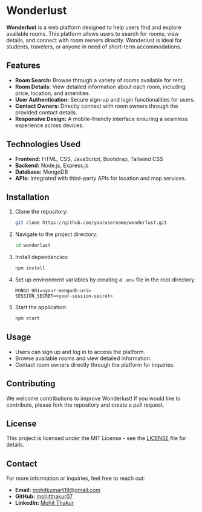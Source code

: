 # Wonderlust

**Wonderlust** is a web platform designed to help users find and explore available rooms. This platform allows users to search for rooms, view details, and connect with room owners directly. Wonderlust is ideal for students, travelers, or anyone in need of short-term accommodations.

## Features

- **Room Search:** Browse through a variety of rooms available for rent.
- **Room Details:** View detailed information about each room, including price, location, and amenities.
- **User Authentication:** Secure sign-up and login functionalities for users.
- **Contact Owners:** Directly connect with room owners through the provided contact details.
- **Responsive Design:** A mobile-friendly interface ensuring a seamless experience across devices.

## Technologies Used

- **Frontend:** HTML, CSS, JavaScript, Bootstrap, Tailwind CSS
- **Backend:** Node.js, Express.js
- **Database:** MongoDB
- **APIs:** Integrated with third-party APIs for location and map services.

## Installation

1. Clone the repository:
    ```bash
    git clone https://github.com/yourusername/wonderlust.git
    ```
2. Navigate to the project directory:
    ```bash
    cd wonderlust
    ```
3. Install dependencies:
    ```bash
    npm install
    ```
4. Set up environment variables by creating a `.env` file in the root directory:
    ```plaintext
    MONGO_URI=<your-mongodb-uri>
    SESSION_SECRET=<your-session-secret>
    ```
5. Start the application:
    ```bash
    npm start
    ```

## Usage

- Users can sign up and log in to access the platform.
- Browse available rooms and view detailed information.
- Contact room owners directly through the platform for inquiries.

## Contributing

We welcome contributions to improve Wonderlust! If you would like to contribute, please fork the repository and create a pull request.

## License

This project is licensed under the MIT License - see the [LICENSE](LICENSE) file for details.

## Contact

For more information or inquiries, feel free to reach out:

- **Email:** mohitkumart19@gmail.com
- **GitHub:** [mohitthakur07](https://github.com/mohitthakur07)
- **LinkedIn:** [Mohit Thakur](https://www.linkedin.com/in/mohit-kumar-thakur-b8b4572b1/)
